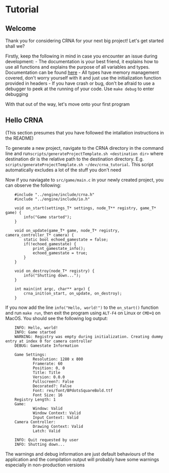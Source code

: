 # Tutorial

## Welcome
Thank you for considering CRNA for your next big project! Let's get started shall we?

Firstly, keep the following in mind in case you encounter an issue during development:
    - The documentation is your best friend, it explains how to use all functions and explains the purpose of all variables and types. Documentation can be found [here](https://th3t3chn0g1t.github.io/CRNA)
    - All types have memory management covered, don't worry yourself with it and just use the initialization function provided in headers
    - If you have crash or bug, don't be afraid to use a debugger to peek at the running of your code. Use ```make debug``` to enter debugging

With that out of the way, let's move onto your first program

## Hello CRNA
(This section presumes that you have followed the intallation instructions in the README)

To generate a new project, navigate to the CRNA directory in the command line and run```scripts/generateProjectTemplate.sh <destination dir>``` where destination dir is the relative path to the destination directory. E.g. ```scripts/generateProjectTemplate.sh ~/dev/crna_tutorial```. This script automatically excludes a lot of the stuff you don't need

Now if you naviagate to ```src/game/main.c``` in your newly created project, you can observe the following:
```
    #include "../engine/include/crna.h"
    #include "../engine/include/io.h"

    void on_start(settings_T* settings, node_T** registry, game_T* game) {
        info("Game started");
    }

    void on_update(game_T* game, node_T* registry, camera_controller_T* camera) {
        static bool echoed_gamestate = false;
        if(!echoed_gamestate) {
            print_gamestate_info();
            echoed_gamestate = true;
        }
    }

    void on_destroy(node_T* registry) {
        info("Shutting down...");
    }

    int main(int argc, char** argv) {
        crna_init(on_start, on_update, on_destroy);
    }
```

If you now add the line ```info("Hello, world!")``` to the ```on_start()``` function and run ```make run```, then exit the program using ```ALT-F4``` on Linux or ```CMD+Q``` on MacOS. You should see the following log output:
```
    INFO: Hello, world!
    INFO: Game started
    WARNING: Registry was empty during initialization. Creating dummy entry at index 0 for camera controller
    DEBUG: Gamestate Information

    Game Settings:
            Resolution: 1280 x 800
            Framerate: 60
            Position: 0, 0
            Title: Title
            Version: 0.0.0
            Fullscreen?: False
            Decorated?: False
            Font: res/font/BPdotsSquareBold.ttf
            Font Size: 16
    Registry Length: 1
    Game:
            Window: Valid
            Window Context: Valid
            Input Context: Valid
    Camera Controller:
            Drawing Context: Valid
            Latch: Valid

    INFO: Quit requested by user
    INFO: Shutting down...
```
The warnings and debug information are just default behaviours of the application and the compilation output will probably have some warnings especially in non-production versions